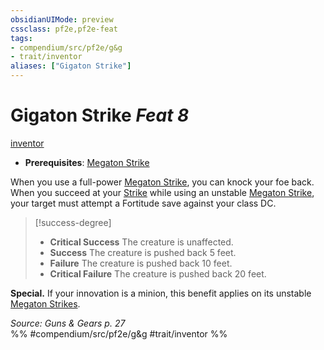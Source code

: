 ```yaml
---
obsidianUIMode: preview
cssclass: pf2e,pf2e-feat
tags:
- compendium/src/pf2e/g&g
- trait/inventor
aliases: ["Gigaton Strike"]
---
```

# Gigaton Strike  *Feat 8*  
[inventor](/rules/traits/inventor-g-g.md)  

- **Prerequisites**: [Megaton Strike](/compendium/feats/megaton-strike-g-g.md)

When you use a full-power [Megaton Strike](/compendium/feats/megaton-strike-g-g.md), you can knock your foe back. When you succeed at your [Strike](/rules/actions/strike.md) while using an unstable [Megaton Strike](/compendium/feats/megaton-strike-g-g.md), your target must attempt a Fortitude save against your class DC.

> [!success-degree] 
> - **Critical Success** The creature is unaffected.
> - **Success** The creature is pushed back 5 feet.
> - **Failure** The creature is pushed back 10 feet.
> - **Critical Failure** The creature is pushed back 20 feet.

**Special.** If your innovation is a minion, this benefit applies on its unstable [Megaton Strikes](/compendium/feats/megaton-strike-g-g.md).

*Source: Guns & Gears p. 27*  
%% #compendium/src/pf2e/g&g #trait/inventor %%